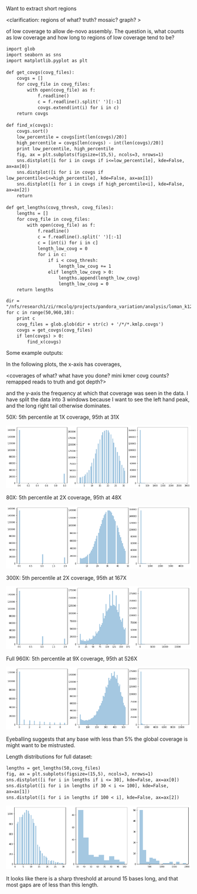 Want to extract short regions 

<clarification: regions of what? truth? mosaic? graph? >


of low coverage to allow de-novo assembly. The question is, what counts as low coverage and how long to regions of low coverage tend to be?

```
import glob
import seaborn as sns
import matplotlib.pyplot as plt

def get_covgs(covg_files):
    covgs = []
    for covg_file in covg_files:
        with open(covg_file) as f:
            f.readline()
            c = f.readline().split(' ')[:-1]
            covgs.extend(int(i) for i in c)
    return covgs

def find_x(covgs):
    covgs.sort() 
    low_percentile = covgs[int(len(covgs)/20)]
    high_percentile = covgs[len(covgs) - int(len(covgs)/20)]
    print low_percentile, high_percentile
    fig, ax = plt.subplots(figsize=(15,5), ncols=3, nrows=1)
    sns.distplot([i for i in covgs if i<=low_percentile], kde=False, ax=ax[0])
    sns.distplot([i for i in covgs if low_percentile<i<=high_percentile], kde=False, ax=ax[1])
    sns.distplot([i for i in covgs if high_percentile<i], kde=False, ax=ax[2])
    return

def get_lengths(covg_thresh, covg_files):
    lengths = []
    for covg_file in covg_files:
        with open(covg_file) as f:
            f.readline()
            c = f.readline().split(' ')[:-1]
            c = [int(i) for i in c]
            length_low_covg = 0
            for i in c:
                if i < covg_thresh:
                    length_low_covg += 1
                elif length_low_covg > 0:
                    lengths.append(length_low_covg)
                    length_low_covg = 0  
    return lengths
```

```
dir = "/nfs/research1/zi/rmcolq/projects/pandora_variation/analysis/loman_k12_by_covg/"
for c in range(50,960,10):
    print c
    covg_files = glob.glob(dir + str(c) + '/*/*.kmlp.covgs')
    covgs = get_covgs(covg_files)
    if len(covgs) > 0:
        find_x(covgs)   
```

Some example outputs:

In the following plots, the x-axis has coverages, 


<coverages of what? what have you done? mini kmer covg counts? remapped reads to truth and got depth?>









and the y-axis the frequency at which that coverage was seen in the data. I have split the data into 3 windows because I want to see the left hand peak, and the long right tail otherwise dominates.

50X: 5th percentile at 1X coverage, 95th at 31X

![image-20180426142846908](images/image-20180426142846908.png)

80X: 5th percentile at 2X coverage, 95th at 48X

![image-20180426142942447](images/image-20180426142942447.png)

300X: 5th percentile at 2X coverage, 95th at 167X

![image-20180426143023824](images/image-20180426143023824.png)

Full 960X: 5th percentile at 9X coverage, 95th at 526X

![image-20180426143033135](images/image-20180426143033135.png)



Eyeballing suggests that any base with less than 5% the global coverage is might want to be mistrusted.

Length distributions for full dataset:

```
lengths = get_lengths(50,covg_files)
fig, ax = plt.subplots(figsize=(15,5), ncols=3, nrows=1)
sns.distplot([i for i in lengths if i <= 30], kde=False, ax=ax[0])
sns.distplot([i for i in lengths if 30 < i <= 100], kde=False, ax=ax[1])
sns.distplot([i for i in lengths if 100 < i], kde=False, ax=ax[2])
```

![image-20180426150155411](images/image-20180426150155411.png)

It looks like there is a sharp threshold at around 15 bases long, and that most gaps are of less than this length.


